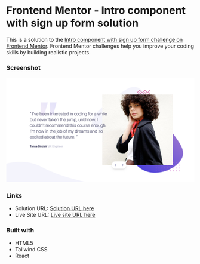 # Frontend Mentor - Intro component with sign up form solution

This is a solution to the [Intro component with sign up form challenge on Frontend Mentor](https://www.frontendmentor.io/challenges/intro-component-with-signup-form-5cf91bd49edda32581d28fd1). Frontend Mentor challenges help you improve your coding skills by building realistic projects.

### Screenshot

![](./public/Screenshot.png)

### Links

- Solution URL: [Solution URL here](https://github.com/NDK1195/coding-bootcamp-testimonials-slider)
- Live Site URL: [Live site URL here](https://coding-bootcamp-testimonials-slider-drab.vercel.app/)

### Built with

- HTML5
- Tailwind CSS
- React
